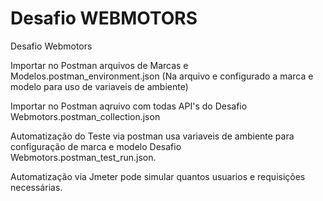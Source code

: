 # Desafio WEBMOTORS
Desafio Webmotors

Importar no Postman arquivos de Marcas e Modelos.postman_environment.json (Na arquivo e configurado a marca e modelo para uso de variaveis de ambiente)

Importar no Postman aqruivo com todas API's do Desafio Webmotors.postman_collection.json

Automatização do Teste via postman usa variaveis de ambiente para configuração de marca e modelo Desafio Webmotors.postman_test_run.json.

Automatização via Jmeter pode simular quantos usuarios e requisições necessárias.
